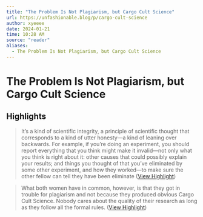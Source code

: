 ```yaml
---
title: "The Problem Is Not Plagiarism, but Cargo Cult Science"
url: https://unfashionable.blog/p/cargo-cult-science
author: xyeeee
date: 2024-01-21
time: 10:28 AM
source: "reader"
aliases:
  - The Problem Is Not Plagiarism, but Cargo Cult Science
---
```

# The Problem Is Not Plagiarism, but Cargo Cult Science

## Highlights
> It’s a kind of scientific integrity, a principle of scientific thought that corresponds to a kind of utter honesty—a kind of leaning over backwards. For example, if you’re doing an experiment, you should report everything that you think might make it invalid—not only what you think is right about it: other causes that could possibly explain your results; and things you thought of that you’ve eliminated by some other experiment, and how they worked—to make sure the other fellow can tell they have been eliminate ([View Highlight](https://read.readwise.io/read/01hmk4fnhvdbsxqd9pqgjdjatd))

> What both women have in common, however, is that they got in trouble for plagiarism and not because they produced obvious Cargo Cult Science. Nobody cares about the quality of their research as long as they follow all the formal rules. ([View Highlight](https://read.readwise.io/read/01hmk4en3trd2h1d43phz7654z))